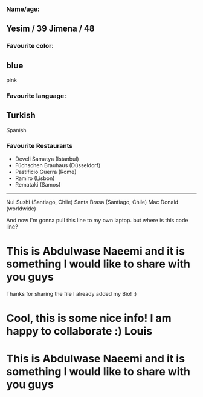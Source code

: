 
### Name/age:
Yesim / 39
Jimena / 48
---
### Favourite color:
blue
---
pink

### Favourite language:
Turkish
---
Spanish

### Favourite Restaurants

- Develi Samatya (Istanbul)
- Füchschen Brauhaus (Düsseldorf)
- Pastificio Guerra (Rome)
- Ramiro (Lisbon)
- Remataki (Samos)
---
Nui Sushi (Santiago, Chile)
Santa Brasa (Santiago, Chile)
Mac Donald (worldwide)


And now I'm gonna pull this line to my own laptop.
but where is this code line?

# This is Abdulwase Naeemi and it is something I would like to share with you guys
Thanks for sharing the file I already added my Bio! :)
# Cool, this is some nice info! I am happy to collaborate :) Louis

# This is Abdulwase Naeemi and it is something I would like to share with you guys

